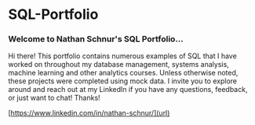 # SQL-Portfolio
### **Welcome to Nathan Schnur's SQL Portfolio...**

Hi there! This portfolio contains numerous examples of SQL that I have worked on throughout my database management, systems analysis, machine learning and other analytics courses. Unless otherwise noted, these projects were completed using mock data. I invite you to explore around and reach out at my LinkedIn if you have any questions, feedback, or just want to chat! Thanks!

[https://www.linkedin.com/in/nathan-schnur/](url)
